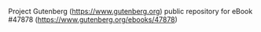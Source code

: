 Project Gutenberg (https://www.gutenberg.org) public repository for eBook #47878 (https://www.gutenberg.org/ebooks/47878)
